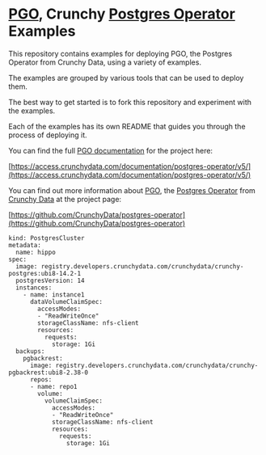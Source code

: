 # [PGO](https://github.com/CrunchyData/postgres-operator), Crunchy [Postgres Operator](https://github.com/CrunchyData/postgres-operator) Examples

This repository contains examples for deploying PGO, the Postgres Operator from Crunchy Data, using a variety of examples.

The examples are grouped by various tools that can be used to deploy them.

The best way to get started is to fork this repository and experiment with the examples.

Each of the examples has its own README that guides you through the process of deploying it.

You can find the full [PGO documentation](https://access.crunchydata.com/documentation/postgres-operator/v5/) for the project here:

[https://access.crunchydata.com/documentation/postgres-operator/v5/](https://access.crunchydata.com/documentation/postgres-operator/v5/)

You can find out more information about [PGO](https://github.com/CrunchyData/postgres-operator), the [Postgres Operator](https://github.com/CrunchyData/postgres-operator) from [Crunchy Data](https://www.crunchydata.com) at the project page:

[https://github.com/CrunchyData/postgres-operator](https://github.com/CrunchyData/postgres-operator)


```hcl
kind: PostgresCluster
metadata:
  name: hippo
spec:
  image: registry.developers.crunchydata.com/crunchydata/crunchy-postgres:ubi8-14.2-1
  postgresVersion: 14
  instances:
    - name: instance1
      dataVolumeClaimSpec:
        accessModes:
        - "ReadWriteOnce"
        storageClassName: nfs-client
        resources:
          requests:
            storage: 1Gi
  backups:
    pgbackrest:
      image: registry.developers.crunchydata.com/crunchydata/crunchy-pgbackrest:ubi8-2.38-0
      repos:
      - name: repo1
        volume:
          volumeClaimSpec:
            accessModes:
            - "ReadWriteOnce"
            storageClassName: nfs-client
            resources:
              requests:
                storage: 1Gi
```
